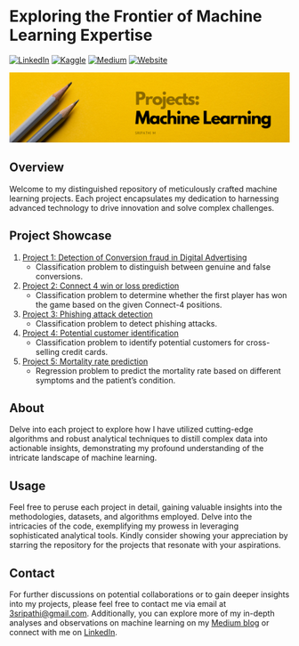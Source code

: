 # Exploring the Frontier of Machine Learning Expertise
[![LinkedIn](https://img.shields.io/badge/LinkedIn-Connect-8A2BE2)](https://www.linkedin.com/in/sripathi-mohanasundaram/) [![Kaggle](https://img.shields.io/badge/Kaggle-Follow-8A2BE2)](https://www.kaggle.com/microize) [![Medium](https://img.shields.io/badge/Medium-Follow-8A2BE2)](https://medium.com/@3sripathi) [![Website](https://img.shields.io/badge/Website-Connect-8A2BE2)](https://sripathim.com/)

![Machine Learning Portfolio](Projects_Machine_Learning.png)

## Overview
Welcome to my distinguished repository of meticulously crafted machine learning projects. Each project encapsulates my dedication to harnessing advanced technology to drive innovation and solve complex challenges.

## Project Showcase

1. [Project 1: Detection of Conversion fraud in Digital Advertising](01.classification-genuine%20and%20false%20conversions.ipynb)
     - Classification problem to distinguish between genuine and false conversions.
3. [Project 2: Connect 4 win or loss prediction](02.classification-connect4%20win%20or%20loss%20prediction.ipynb)
     - Classification problem to determine whether the first player has won the game based on the given Connect-4 positions.
5. [Project 3: Phishing attack detection](03.classification-phising%20attack%20detection.ipynb)
     - Classification problem to detect phishing attacks.
7. [Project 4: Potential customer identification](04.classification-potential%20customer%20identification%20to%20cross%20sell%20credit%20card.ipynb)
     - Classification problem to identify potential customers for cross-selling credit cards.
9. [Project 5: Mortality rate prediction](05.regression-predict%20mortality%20rate.ipynb)
     - Regression problem to predict the mortality rate based on different symptoms and the patient’s condition.

## About

Delve into each project to explore how I have utilized cutting-edge algorithms and robust analytical techniques to distill complex data into actionable insights, demonstrating my profound understanding of the intricate landscape of machine learning.

## Usage

Feel free to peruse each project in detail, gaining valuable insights into the methodologies, datasets, and algorithms employed. Delve into the intricacies of the code, exemplifying my prowess in leveraging sophisticated analytical tools. Kindly consider showing your appreciation by starring the repository for the projects that resonate with your aspirations.

## Contact

For further discussions on potential collaborations or to gain deeper insights into my projects, please feel free to contact me via email at [3sripathi@gmail.com](mailto:3sripathi@gmail.com). Additionally, you can explore more of my in-depth analyses and observations on machine learning on my [Medium blog](https://medium.com/@3sripathi) or connect with me on [LinkedIn](https://www.linkedin.com/in/sripathi-mohanasundaram/).
